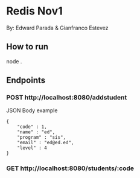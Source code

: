 # Redis Nov1

By: Edward Parada & Gianfranco Estevez

## How to run
node .

## Endpoints

### POST http://localhost:8080/addstudent

JSON Body example

```
{
    "code" : 1,
    "name" : "ed",
    "program" : "sis",
    "email" : "ed@ed.ed",
    "level" : 4
}
```

### GET http://localhost:8080/students/:code
